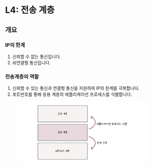 # L4: 전송 계층

## 개요

### IP의 한계

1. 신뢰할 수 없는 통신입니다.&#x20;
2. 비연결형 통신입니다.&#x20;



### 전송계층의 역할&#x20;



1. 신뢰할 수 있는 통신과 연결형 통신을 지원하여 IP의 한계를 극복합니다.&#x20;
2. 포트번호를 통해 응용 계층의 애플리케이션 프로세스를 식별합니다.&#x20;

<figure><img src="../../.gitbook/assets/image.png" alt=""><figcaption></figcaption></figure>



